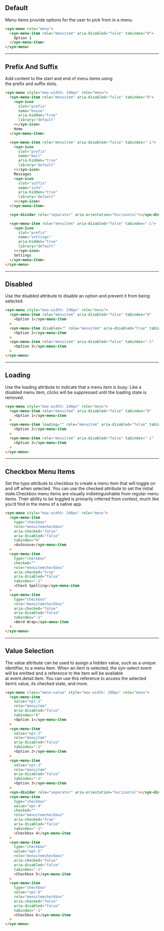## Default

Menu items provide options for the user to pick from in a menu.

```html
<syn-menu role="menu">
  <syn-menu-item role="menuitem" aria-disabled="false" tabindex="0">
    Option 1
  </syn-menu-item>
</syn-menu>
```

---

## Prefix And Suffix

Add content to the start and end of menu items using the prefix and suffix slots.

```html
<syn-menu style="max-width: 240px" role="menu">
  <syn-menu-item role="menuitem" aria-disabled="false" tabindex="0">
    <syn-icon
      slot="prefix"
      name="house"
      aria-hidden="true"
      library="default"
    ></syn-icon>
    Home
  </syn-menu-item>

  <syn-menu-item role="menuitem" aria-disabled="false" tabindex="-1">
    <syn-icon
      slot="prefix"
      name="mail"
      aria-hidden="true"
      library="default"
    ></syn-icon>
    Messages
    <syn-icon
      slot="suffix"
      name="info"
      aria-hidden="true"
      library="default"
    ></syn-icon>
  </syn-menu-item>

  <syn-divider role="separator" aria-orientation="horizontal"></syn-divider>

  <syn-menu-item role="menuitem" aria-disabled="false" tabindex="-1">
    <syn-icon
      slot="prefix"
      name="settings"
      aria-hidden="true"
      library="default"
    ></syn-icon>
    Settings
  </syn-menu-item>
</syn-menu>
```

---

## Disabled

Use the disabled attribute to disable an option and prevent it from being selected.

```html
<syn-menu style="max-width: 240px" role="menu">
  <syn-menu-item role="menuitem" aria-disabled="false" tabindex="0"
    >Option 1</syn-menu-item
  >
  <syn-menu-item disabled="" role="menuitem" aria-disabled="true" tabindex="-1"
    >Option 2</syn-menu-item
  >
  <syn-menu-item role="menuitem" aria-disabled="false" tabindex="-1"
    >Option 3</syn-menu-item
  >
</syn-menu>
```

---

## Loading

Use the loading attribute to indicate that a menu item is busy. Like a disabled menu item, clicks will be suppressed until the loading state is removed.

```html
<syn-menu style="max-width: 240px" role="menu">
  <syn-menu-item role="menuitem" aria-disabled="false" tabindex="0"
    >Option 1</syn-menu-item
  >
  <syn-menu-item loading="" role="menuitem" aria-disabled="false" tabindex="-1"
    >Option 2</syn-menu-item
  >
  <syn-menu-item role="menuitem" aria-disabled="false" tabindex="-1"
    >Option 3</syn-menu-item
  >
</syn-menu>
```

---

## Checkbox Menu Items

Set the type attribute to checkbox to create a menu item that will toggle on and off when selected. You can use the checked attribute to set the initial state.Checkbox menu items are visually indistinguishable from regular menu items. Their ability to be toggled is primarily inferred from context, much like you’d find in the menu of a native app.

```html
<syn-menu style="max-width: 240px" role="menu">
  <syn-menu-item
    type="checkbox"
    role="menuitemcheckbox"
    aria-checked="false"
    aria-disabled="false"
    tabindex="0"
    >Autosave</syn-menu-item
  >
  <syn-menu-item
    type="checkbox"
    checked=""
    role="menuitemcheckbox"
    aria-checked="true"
    aria-disabled="false"
    tabindex="-1"
    >Check Spelling</syn-menu-item
  >
  <syn-menu-item
    type="checkbox"
    role="menuitemcheckbox"
    aria-checked="false"
    aria-disabled="false"
    tabindex="-1"
    >Word Wrap</syn-menu-item
  >
</syn-menu>
```

---

## Value Selection

The value attribute can be used to assign a hidden value, such as a unique identifier, to a menu item. When an item is selected, the syn-select event will be emitted and a reference to the item will be available at event.detail.item. You can use this reference to access the selected item’s value, its checked state, and more.

```html
<syn-menu class="menu-value" style="max-width: 200px" role="menu">
  <syn-menu-item
    value="opt-1"
    role="menuitem"
    aria-disabled="false"
    tabindex="0"
    >Option 1</syn-menu-item
  >
  <syn-menu-item
    value="opt-2"
    role="menuitem"
    aria-disabled="false"
    tabindex="-1"
    >Option 2</syn-menu-item
  >
  <syn-menu-item
    value="opt-3"
    role="menuitem"
    aria-disabled="false"
    tabindex="-1"
    >Option 3</syn-menu-item
  >
  <syn-divider role="separator" aria-orientation="horizontal"></syn-divider>
  <syn-menu-item
    type="checkbox"
    value="opt-4"
    checked=""
    role="menuitemcheckbox"
    aria-checked="true"
    aria-disabled="false"
    tabindex="-1"
    >Checkbox 4</syn-menu-item
  >
  <syn-menu-item
    type="checkbox"
    value="opt-5"
    role="menuitemcheckbox"
    aria-checked="false"
    aria-disabled="false"
    tabindex="-1"
    >Checkbox 5</syn-menu-item
  >
  <syn-menu-item
    type="checkbox"
    value="opt-6"
    role="menuitemcheckbox"
    aria-checked="false"
    aria-disabled="false"
    tabindex="-1"
    >Checkbox 6</syn-menu-item
  >
</syn-menu>
```
